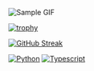 ![Sample GIF](https://github.com/Cody-geekdive/Cody-geekdive/blob/master/happy.webp)

[![trophy](https://github-profile-trophy.vercel.app/?username=Cody-geekdive&theme=chalk&row=2&column=5)](https://github.com/ryo-ma/github-profile-trophy)

[![GitHub Streak](https://github-readme-streak-stats.herokuapp.com?user=Cody-geekdive&theme=dark)](https://git.io/streak-stats)

[![Python](https://img.shields.io/badge/Python-3766AB?style=flat-square&logo=Python&logoColor=white)](https://www.python.org)
[![Typescript](https://img.shields.io/badge/TypeScript-719af4?style=flat-square&logo=Typescript&logoColor=white)](https://typescriptlang.org)
